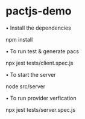 # pactjs-demo

• Install the dependencies

npm install

• To run test & generate pacs

npx jest tests/client.spec.js

• To start the server

node src/server

• To run provider verfication

npx jest tests/server.spec.js
